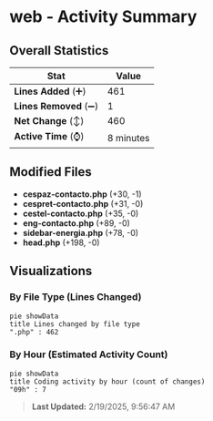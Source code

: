 # web - Activity Summary 

## Overall Statistics

| Stat                   | Value                                                             |
| ---------------------- | ----------------------------------------------------------------- |
| **Lines Added** (➕)   | 461                                          |
| **Lines Removed** (➖) | 1                                        |
| **Net Change** (↕)    | 460                |
| **Active Time** (⌚)   | 8 minutes |


## Modified Files
- **cespaz-contacto.php** (+30, -1)
- **cespret-contacto.php** (+31, -0)
- **cestel-contacto.php** (+35, -0)
- **eng-contacto.php** (+89, -0)
- **sidebar-energia.php** (+78, -0)
- **head.php** (+198, -0)

## Visualizations

### By File Type (Lines Changed)

```mermaid
pie showData
title Lines changed by file type
".php" : 462
```

### By Hour (Estimated Activity Count)

```mermaid
pie showData
title Coding activity by hour (count of changes)
"09h" : 7
```


> **Last Updated:** 2/19/2025, 9:56:47 AM